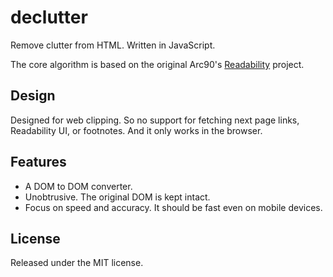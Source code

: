# declutter
Remove clutter from HTML. Written in JavaScript.

The core algorithm is based on the original Arc90's [Readability](https://code.google.com/p/arc90labs-readability/) project.

## Design

Designed for web clipping. So no support for fetching next page links, Readability UI, or footnotes. And it only works in the browser.

## Features

* A DOM to DOM converter.
* Unobtrusive. The original DOM is kept intact.
* Focus on speed and accuracy. It should be fast even on mobile devices.

## License

Released under the MIT license.